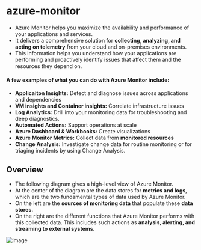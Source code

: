 # azure-monitor
- Azure Monitor helps you maximize the availability and performance of your applications and services.  
- It delivers a comprehensive solution for **collecting, analyzing, and acting on telemetry** from your cloud and on-premises environments. 
- This information helps you understand how your applications are performing and proactively identify issues that affect them and the resources they depend on.


#### A few examples of what you can do with Azure Monitor include:

- **Applicaiton Insights:** Detect and diagnose issues across applications and dependencies
- **VM insights and Container insights:** Correlate infrastructure issues
- **Log Analytics:** Drill into your monitoring data for troubleshooting and deep diagnostics.
- **Automated Actions:**  Support operations at scale
- **Azure Dashboard & Workbooks:** Create visualizations
- **Azure Monitor Metrics:** Collect data from **monitored resources**
- **Change Analysis:** Investigate change data for routine monitoring or for triaging incidents by using Change Analysis.

## Overview
- The following diagram gives a high-level view of Azure Monitor. 
- At the center of the diagram are the data stores for **metrics and logs**, which are the two fundamental types of data used by Azure Monitor. 
- On the left are the **sources of monitoring data** that populate these **data stores.** 
- On the right are the different functions that Azure Monitor performs with this collected data. This includes such actions as **analysis, alerting, and streaming to external systems.**


![image](https://user-images.githubusercontent.com/92606493/187622799-4812057e-c119-47df-89d0-021f3216016d.png)
